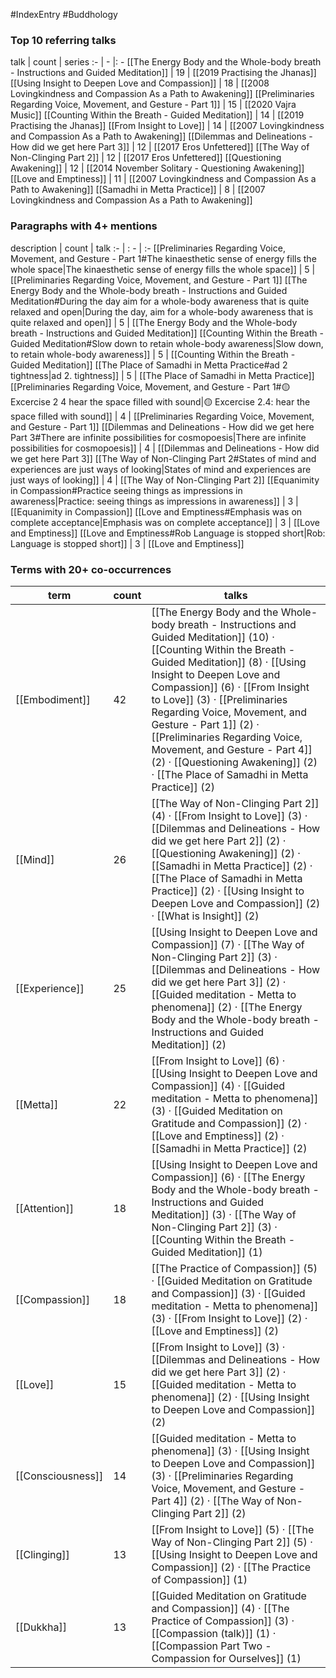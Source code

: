 #IndexEntry #Buddhology

### Top 10 referring talks
talk | count | series
:- | - |: -
[[The Energy Body and the Whole-body breath - Instructions and Guided Meditation]] | 19 | [[2019 Practising the Jhanas]]
[[Using Insight to Deepen Love and Compassion]] | 18 | [[2008 Lovingkindness and Compassion As a Path to Awakening]]
[[Preliminaries Regarding Voice, Movement, and Gesture - Part 1]] | 15 | [[2020 Vajra Music]]
[[Counting Within the Breath - Guided Meditation]] | 14 | [[2019 Practising the Jhanas]]
[[From Insight to Love]] | 14 | [[2007 Lovingkindness and Compassion As a Path to Awakening]]
[[Dilemmas and Delineations - How did we get here Part 3]] | 12 | [[2017 Eros Unfettered]]
[[The Way of Non-Clinging Part 2]] | 12 | [[2017 Eros Unfettered]]
[[Questioning Awakening]] | 12 | [[2014 November Solitary - Questioning Awakening]]
[[Love and Emptiness]] | 11 | [[2007 Lovingkindness and Compassion As a Path to Awakening]]
[[Samadhi in Metta Practice]] | 8 | [[2007 Lovingkindness and Compassion As a Path to Awakening]]

### Paragraphs with 4+ mentions
description | count | talk
:- | : - | :-
[[Preliminaries Regarding Voice, Movement, and Gesture - Part 1#The kinaesthetic sense of energy fills the whole space\|The kinaesthetic sense of energy fills the whole space]] | 5 | [[Preliminaries Regarding Voice, Movement, and Gesture - Part 1]]
[[The Energy Body and the Whole-body breath - Instructions and Guided Meditation#During the day aim for a whole-body awareness that is quite relaxed and open\|During the day, aim for a whole-body awareness that is quite relaxed and open]] | 5 | [[The Energy Body and the Whole-body breath - Instructions and Guided Meditation]]
[[Counting Within the Breath - Guided Meditation#Slow down to retain whole-body awareness\|Slow down, to retain whole-body awareness]] | 5 | [[Counting Within the Breath - Guided Meditation]]
[[The Place of Samadhi in Metta Practice#ad 2 tightness\|ad 2. tightness]] | 5 | [[The Place of Samadhi in Metta Practice]]
[[Preliminaries Regarding Voice, Movement, and Gesture - Part 1#🟡 Excercise 2 4 hear the space filled with sound\|🟡 Excercise 2.4: hear the space filled with sound]] | 4 | [[Preliminaries Regarding Voice, Movement, and Gesture - Part 1]]
[[Dilemmas and Delineations - How did we get here Part 3#There are infinite possibilities for cosmopoesis\|There are infinite possibilities for cosmopoesis]] | 4 | [[Dilemmas and Delineations - How did we get here Part 3]]
[[The Way of Non-Clinging Part 2#States of mind and experiences are just ways of looking\|States of mind and experiences are just ways of looking]] | 4 | [[The Way of Non-Clinging Part 2]]
[[Equanimity in Compassion#Practice seeing things as impressions in awareness\|Practice: seeing things as impressions in awareness]] | 3 | [[Equanimity in Compassion]]
[[Love and Emptiness#Emphasis was on complete acceptance\|Emphasis was on complete acceptance]] | 3 | [[Love and Emptiness]]
[[Love and Emptiness#Rob Language is stopped short\|Rob: Language is stopped short]] | 3 | [[Love and Emptiness]]

### Terms with 20+ co-occurrences
term | count | talks
-|-|-
[[Embodiment]] | 42 | <span class="counts">[[The Energy Body and the Whole-body breath - Instructions and Guided Meditation]] (10) · [[Counting Within the Breath - Guided Meditation]] (8) · [[Using Insight to Deepen Love and Compassion]] (6) · [[From Insight to Love]] (3) · [[Preliminaries Regarding Voice, Movement, and Gesture - Part 1]] (2) · [[Preliminaries Regarding Voice, Movement, and Gesture - Part 4]] (2) · [[Questioning Awakening]] (2) · [[The Place of Samadhi in Metta Practice]] (2)</span> 
[[Mind]] | 26 | <span class="counts">[[The Way of Non-Clinging Part 2]] (4) · [[From Insight to Love]] (3) · [[Dilemmas and Delineations - How did we get here Part 2]] (2) · [[Questioning Awakening]] (2) · [[Samadhi in Metta Practice]] (2) · [[The Place of Samadhi in Metta Practice]] (2) · [[Using Insight to Deepen Love and Compassion]] (2) · [[What is Insight]] (2)</span> 
[[Experience]] | 25 | <span class="counts">[[Using Insight to Deepen Love and Compassion]] (7) · [[The Way of Non-Clinging Part 2]] (3) · [[Dilemmas and Delineations - How did we get here Part 3]] (2) · [[Guided meditation - Metta to phenomena]] (2) · [[The Energy Body and the Whole-body breath - Instructions and Guided Meditation]] (2)</span> 
[[Metta]] | 22 | <span class="counts">[[From Insight to Love]] (6) · [[Using Insight to Deepen Love and Compassion]] (4) · [[Guided meditation - Metta to phenomena]] (3) · [[Guided Meditation on Gratitude and Compassion]] (2) · [[Love and Emptiness]] (2) · [[Samadhi in Metta Practice]] (2)</span> 
[[Attention]] | 18 | <span class="counts">[[Using Insight to Deepen Love and Compassion]] (6) · [[The Energy Body and the Whole-body breath - Instructions and Guided Meditation]] (3) · [[The Way of Non-Clinging Part 2]] (3) · [[Counting Within the Breath - Guided Meditation]] (1)</span> 
[[Compassion]] | 18 | <span class="counts">[[The Practice of Compassion]] (5) · [[Guided Meditation on Gratitude and Compassion]] (3) · [[Guided meditation - Metta to phenomena]] (3) · [[From Insight to Love]] (2) · [[Love and Emptiness]] (2)</span> 
[[Love]] | 15 | <span class="counts">[[From Insight to Love]] (3) · [[Dilemmas and Delineations - How did we get here Part 3]] (2) · [[Guided meditation - Metta to phenomena]] (2) · [[Using Insight to Deepen Love and Compassion]] (2)</span> 
[[Consciousness]] | 14 | <span class="counts">[[Guided meditation - Metta to phenomena]] (3) · [[Using Insight to Deepen Love and Compassion]] (3) · [[Preliminaries Regarding Voice, Movement, and Gesture - Part 4]] (2) · [[The Way of Non-Clinging Part 2]] (2)</span> 
[[Clinging]] | 13 | <span class="counts">[[From Insight to Love]] (5) · [[The Way of Non-Clinging Part 2]] (5) · [[Using Insight to Deepen Love and Compassion]] (2) · [[The Practice of Compassion]] (1)</span> 
[[Dukkha]] | 13 | <span class="counts">[[Guided Meditation on Gratitude and Compassion]] (4) · [[The Practice of Compassion]] (3) · [[Compassion (talk)]] (1) · [[Compassion Part Two - Compassion for Ourselves]] (1)</span> 

